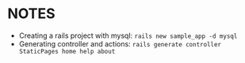 # NOTES

* Creating a rails project with mysql: `rails new sample_app -d mysql`
* Generating controller and actions: `rails generate controller StaticPages home help about`